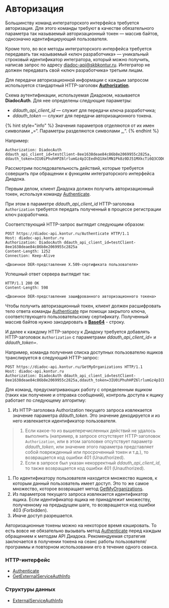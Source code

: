# Авторизация



Большинству команд интеграторского интерфейса требуется авторизация. Для этого команды требуют в качестве обязательного параметра так называемый авторизационный токен — массив байтов, однозначно идентифицирующий пользователя.

Кроме того, во все методы интеграторского интерфейса требуется передавать так называемый «ключ разработчика» — уникальный строковый идентификатор интегратора, который можно получить, написав запрос по адресу [diadoc-api@skbkontur.ru](mailto:diadoc-api%40skbkontur.ru). Интегратор не должен передавать свой «ключ разработчика» третьим лицам.

Для передачи авторизационной информации с каждым запросом используется стандартный HTTP-заголовк [**Authorization**](https://tools.ietf.org/html/rfc2617.html).

Схема аутентификации, используемая Диадоком, называется **DiadocAuth**. Для нее определены следующие параметры:

* _ddauth\_api\_client\_id_ — служит для передачи ключа разработчика;
* _ddauth\_token_ — служит для передачи авторизационного токена.

{% hint style="info" %}
Значения параметров отделяются от их имен символами „=“. Параметры разделяются символами „,“.
{% endhint %}

Например:

```text
Authorization: DiadocAuth
ddauth_api_client_id=testClient-8ee1638deae84c86b8e2069955c2825a,
ddauth_token=3IU0iPhuhHPZ6lrlumGz4pICEedhQ1XmlMN1Pk8z0DJ51MXkcTi6Q3CODCC4xTMsjPFfhK6XM4kCJ4JJ42hlD499/Ui5WSq6lrPwcdp4IIKswVUwyE0ZiwhlpeOwRjNrvUX1yPrxr0dY8a0w8ePsc1DG8HAlZce8a0hZiWylMqu23d/vfzRFuA==
```

Рассмотрим последовательность действий, которые требуется совершить при обращении к функциям интеграторского интерфейса Диадока.

Первым делом, клиент Диадока должен получить авторизационный токен, используя команду [Authenticate](http://api-docs.diadoc.ru/ru/latest/http/Authenticate.html).

При этом в параметре _ddauth\_api\_client\_id_ HTTP-заголовка `Authorization` требуется передать полученный в процессе регистрации ключ разработчика.

Соответствующий HTTP-запрос выглядит следующим образом:

```http
POST https://diadoc-api.kontur.ru/Authenticate HTTP/1.1
Host: diadoc-api.kontur.ru
Authorization: DiadocAuth ddauth_api_client_id=testClient-8ee1638deae84c86b8e2069955c2825a
Content-Length: 1252
Connection: Keep-Alive

<Двоичное DER-представление X.509-сертификата пользователя>
```

Успешный ответ сервера выглядит так:

```http
HTTP/1.1 200 OK
Content-Length: 598

<Двоичное DER-представление зашифрованного авторизационного токена>
```

Чтобы получить авторизационный токен, клиент должен расшифровать тело ответа команды [Authenticate](http://api-docs.diadoc.ru/ru/latest/http/Authenticate.html) при помощи закрытого ключа, соответствующего пользовательскому сертификату. Полученный массив байтов нужно закодировать в [**Base64**](https://tools.ietf.org/html/rfc3548.html) - строку.

И далее к каждому HTTP-запросу к Диадоку требуется добавлять HTTP-заголовок `Authorization` с параметрами _ddauth\_api\_client\_id=_ и _ddauth\_token=_.

Например, команда получения списка доступных пользователю ящиков транслируется в следующий HTTP-запрос:

```http
POST https://diadoc-api.kontur.ru/GetMyOrganizations HTTP/1.1
Host: diadoc-api.kontur.ru
Authorization: DiadocAuth ddauth_api_client_id=testClient-8ee1638deae84c86b8e2069955c2825a,ddauth_token=3IU0iPhuhHPZ6lrlumGz4pICEedhQ1XmlMN1Pk8z0DJ51MXkcTi6Q3CODCC4xTMsjPFfhK6XM4kCJ4JJ42hlD499/Ui5WSq6lrPwcdp4IIKswVUwyE0ZiwhlpeOwRjNrvUX1yPrxr0dY8a0w8ePsc1DG8HAlZce8a0hZiWylMqu23d/vfzRFuA==
```

Для команд, предусматривающих работу с определенным ящиком \(таких как получение и отправка сообщений\), контроль доступа к ящику работает по следующему алгоритму:

1. Из HTTP-заголовка Authorization текущего запроса извлекается значение параметра _ddauth\_token_. Это значение декодируется и из него извлекается идентификатор пользователя.

> 1. Если какое-то из вышеперечисленных действий не удалось выполнить \(например, в запросе отсутствует HTTP-заголовок `Authorization`, или в этом заголовке отсутствует параметр _ddauth\_token_, или значение этого параметра представляет собой поврежденный или просроченный токен и т.д.\), то возвращается код ошибки 401 \(Unauthorized\).
> 2. Если в запросе был указан некорректный _ddauth\_api\_client\_id_, то также возвращается код ошибки 401 \(Unauthorized\).

1. По идентификатору пользователя находится множество ящиков, к которым данный пользователь имеет доступ. Это то же самое множество, которое возвращает метод [GetMyOrganizations](http://api-docs.diadoc.ru/ru/latest/http/GetMyOrganizations.html).
2. Из параметров текущего запроса извлекается идентификатор ящика. Если идентификатор ящика не принадлежит множеству, полученному на предыдущем шаге, то возвращается код ошибки 403 \(Forbidden\).
3. Иначе доступ разрешается.

Авторизационные токены можно на некоторое время кэшировать. То есть вовсе не обязательно вызывать метод [Authenticate](http://api-docs.diadoc.ru/ru/latest/http/Authenticate.html) перед каждым обращением к методам API Диадока. Рекомендуемая стратегия заключается в получении токена на сеанс работы пользователя/программы и повторном использовании его в течение одного сеанса.

### HTTP-интерфейс

* [Authenticate](http://api-docs.diadoc.ru/ru/latest/http/Authenticate.html)
* [GetExternalServiceAuthInfo](http://api-docs.diadoc.ru/ru/latest/http/GetExternalServiceAuthInfo.html)

### Структуры данных

* [ExternalServiceAuthInfo](http://api-docs.diadoc.ru/ru/latest/proto/ExternalServiceAuthInfo.html)

